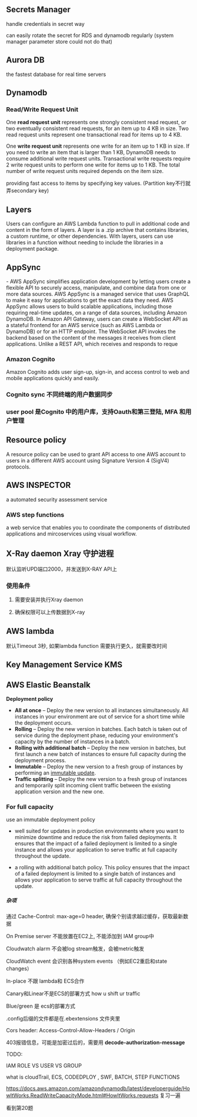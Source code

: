 ## Secrets Manager

handle credentials in secret way

can easily rotate the secret for RDS and dynamodb regularly (system manager parameter store could not do that)



##  Aurora DB 

the fastest database for real time servers

## Dynamodb

### Read/Write Request Unit

One **read request unit** represents one strongly consistent read request, or two eventually consistent read requests, for an item up to 4 KB in size. Two read request units represent one transactional read for items up to 4 KB.

One **write request unit** represents one write for an item up to 1 KB in size. If you need to write an item that is larger than 1 KB, DynamoDB needs to consume additional write request units. Transactional write requests require 2 write request units to perform one write for items up to 1 KB. The total number of write request units required depends on the item size. 

providing fast access to items by specifying key values. (Partition key不行就弄secondary key)

## Layers

Users can configure an AWS Lambda function to pull in additional code and content in the form of layers. A layer is a .zip archive that contains libraries, a custom runtime, or other dependencies. With layers, users can use libraries in a function without needing to include the libraries in a deployment package.

## AppSync 

\- AWS AppSync simplifies application development by letting users create a flexible API to securely access, manipulate, and combine data from one or more data sources. AWS AppSync is a managed service that uses GraphQL to make it easy for applications to get the exact data they need. AWS AppSync allows users to build scalable applications, including those requiring real-time updates, on a range of data sources, including Amazon DynamoDB. In Amazon API Gateway, users can create a WebSocket API as a stateful frontend for an AWS service (such as AWS Lambda or DynamoDB) or for an HTTP endpoint. The WebSocket API invokes the backend based on the content of the messages it receives from client applications. Unlike a REST API, which receives and responds to reque

###  Amazon Cognito

Amazon Cognito adds user sign-up, sign-in, and access control to web and mobile applications quickly and easily.

### Cognito sync 不同终端的用户数据同步

### user pool 是Cognito 中的用户库，支持Oauth和第三登陆, MFA 和用户管理



## Resource policy

A resource policy can be used to grant API access to one AWS account to users in a different AWS account using Signature Version 4 (SigV4) protocols.



## AWS INSPECTOR

a automated security assessment service

### AWS step functions

a web service that enables you to coordinate the components of distributed applications and mircoservices using visual workflow.

## X-Ray daemon Xray 守护进程

默认监听UPD端口2000，并发送到X-RAY API上

###  使用条件

1. 需要安装并执行Xray daemon

2. 确保权限可以上传数据到X-ray

## AWS lambda

默认Timeout 3秒, 如果lambda function 需要执行更久，就需要改时间

## Key Management Service KMS



## AWS Elastic Beanstalk

**Deployment policy**

- **All at once** – Deploy the new version to all instances simultaneously. All instances in your environment are out of service for a short time while the deployment occurs.
- **Rolling** – Deploy the new version in batches. Each batch is taken out of service during the deployment phase, reducing your environment's capacity by the number of instances in a batch.
- **Rolling with additional batch** – Deploy the new version in batches, but first launch a new batch of instances to ensure full capacity during the deployment process.
- **Immutable** – Deploy the new version to a fresh group of instances by performing an [immutable update](https://docs.aws.amazon.com/elasticbeanstalk/latest/dg/environmentmgmt-updates-immutable.html).
- **Traffic splitting** – Deploy the new version to a fresh group of instances and temporarily split incoming client traffic between the existing application version and the new one.

### For full capacity 

use an immutable deployment policy

- well suited for updates in production environments where you want to minimize downtime and reduce the risk from failed deployments. It ensures that the impact of a failed deployment is limited to a single instance and allows your application to serve traffic at full capacity throughout the update.

- a rolling with additional batch policy. This policy ensures that the impact of a failed deployment is limited to a single batch of instances and allows your application to serve traffic at full capacity throughout the update.

##### 杂项

通过 Cache-Control: max-age=0 header, 确保个别请求越过缓存，获取最新数据 

On Premise server 不能放置在EC2上, 不能添加到 IAM group中

Cloudwatch alarm 不会被log stream触发，会被metric触发

CloudWatch event 会识别各种system events （例如EC2重启和state changes）

In-place 不跟 lambda和 ECS合作

Canary和Linear不是ECS的部署方式 how u shift ur traffic

Blue/green 是 ecs的部署方式

.config后缀的文件都是在.ebextensions 文件夹里

Cors header: Access-Control-Allow-Headers / Origin

403报错信息，可能是加密过后的，需要用 **decode-authorization-message**

TODO:

IAM ROLE VS USER VS GROUP

what is cloudTrail, ECS, CODEDPLOY , SWF, BATCH, STEP FUNCTIONS

https://docs.aws.amazon.com/amazondynamodb/latest/developerguide/HowItWorks.ReadWriteCapacityMode.html#HowItWorks.requests 复习一遍

看到第20题

